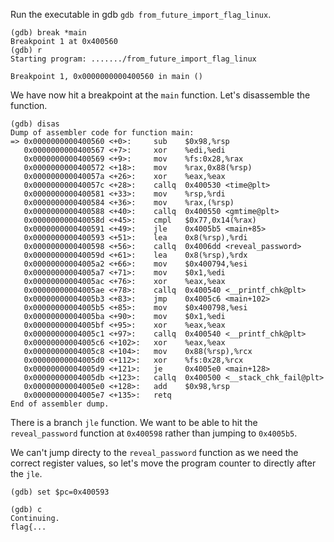 Run the executable in gdb `gdb from_future_import_flag_linux`.

```
(gdb) break *main
Breakpoint 1 at 0x400560
(gdb) r
Starting program: ......./from_future_import_flag_linux

Breakpoint 1, 0x0000000000400560 in main ()
```

We have now hit a breakpoint at the `main` function. Let's disassemble the function.

```
(gdb) disas
Dump of assembler code for function main:
=> 0x0000000000400560 <+0>:     sub    $0x98,%rsp
   0x0000000000400567 <+7>:     xor    %edi,%edi
   0x0000000000400569 <+9>:     mov    %fs:0x28,%rax
   0x0000000000400572 <+18>:    mov    %rax,0x88(%rsp)
   0x000000000040057a <+26>:    xor    %eax,%eax
   0x000000000040057c <+28>:    callq  0x400530 <time@plt>
   0x0000000000400581 <+33>:    mov    %rsp,%rdi
   0x0000000000400584 <+36>:    mov    %rax,(%rsp)
   0x0000000000400588 <+40>:    callq  0x400550 <gmtime@plt>
   0x000000000040058d <+45>:    cmpl   $0x77,0x14(%rax)
   0x0000000000400591 <+49>:    jle    0x4005b5 <main+85>
   0x0000000000400593 <+51>:    lea    0x8(%rsp),%rdi
   0x0000000000400598 <+56>:    callq  0x4006dd <reveal_password>
   0x000000000040059d <+61>:    lea    0x8(%rsp),%rdx
   0x00000000004005a2 <+66>:    mov    $0x400794,%esi
   0x00000000004005a7 <+71>:    mov    $0x1,%edi
   0x00000000004005ac <+76>:    xor    %eax,%eax
   0x00000000004005ae <+78>:    callq  0x400540 <__printf_chk@plt>
   0x00000000004005b3 <+83>:    jmp    0x4005c6 <main+102>
   0x00000000004005b5 <+85>:    mov    $0x400798,%esi
   0x00000000004005ba <+90>:    mov    $0x1,%edi
   0x00000000004005bf <+95>:    xor    %eax,%eax
   0x00000000004005c1 <+97>:    callq  0x400540 <__printf_chk@plt>
   0x00000000004005c6 <+102>:   xor    %eax,%eax
   0x00000000004005c8 <+104>:   mov    0x88(%rsp),%rcx
   0x00000000004005d0 <+112>:   xor    %fs:0x28,%rcx
   0x00000000004005d9 <+121>:   je     0x4005e0 <main+128>
   0x00000000004005db <+123>:   callq  0x400500 <__stack_chk_fail@plt>
   0x00000000004005e0 <+128>:   add    $0x98,%rsp
   0x00000000004005e7 <+135>:   retq
End of assembler dump.
```

There is a branch `jle` function. We want to be able to hit the `reveal_password` function at `0x400598` rather than jumping to `0x4005b5`.

We can't jump directy to the `reveal_password` function as we need the correct register values, so let's move the program counter to directly after the `jle`.

```
(gdb) set $pc=0x400593

(gdb) c
Continuing.
flag{...
```
